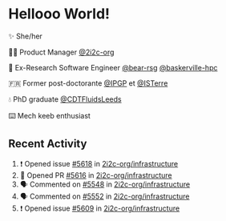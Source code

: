 # Hellooo World!

✨ She/her

👩‍💻 Product Manager [@2i2c-org](https://2i2c.org/)

🐻 Ex-Research Software Engineer [@bear-rsg](https://github.com/bear-rsg) [@baskerville-hpc](https://github.com/baskerville-hpc) 

🇫🇷 Former post-doctorante [@IPGP](https://github.com/IPGP) et [@ISTerre](https://www.isterre.fr/) 

💧 PhD graduate [@CDTFluidsLeeds](https://fluid-dynamics.leeds.ac.uk/) 

⌨️ Mech keeb enthusiast 

## Recent Activity 

<!--START_SECTION:activity-->
1. ❗ Opened issue [#5618](https://github.com/2i2c-org/infrastructure/issues/5618) in [2i2c-org/infrastructure](https://github.com/2i2c-org/infrastructure)
2. 💪 Opened PR [#5616](https://github.com/2i2c-org/infrastructure/pull/5616) in [2i2c-org/infrastructure](https://github.com/2i2c-org/infrastructure)
3. 🗣 Commented on [#5548](https://github.com/2i2c-org/infrastructure/issues/5548#issuecomment-2690686497) in [2i2c-org/infrastructure](https://github.com/2i2c-org/infrastructure)
4. 🗣 Commented on [#5552](https://github.com/2i2c-org/infrastructure/issues/5552#issuecomment-2690205927) in [2i2c-org/infrastructure](https://github.com/2i2c-org/infrastructure)
5. ❗ Opened issue [#5609](https://github.com/2i2c-org/infrastructure/issues/5609) in [2i2c-org/infrastructure](https://github.com/2i2c-org/infrastructure)
<!--END_SECTION:activity-->
